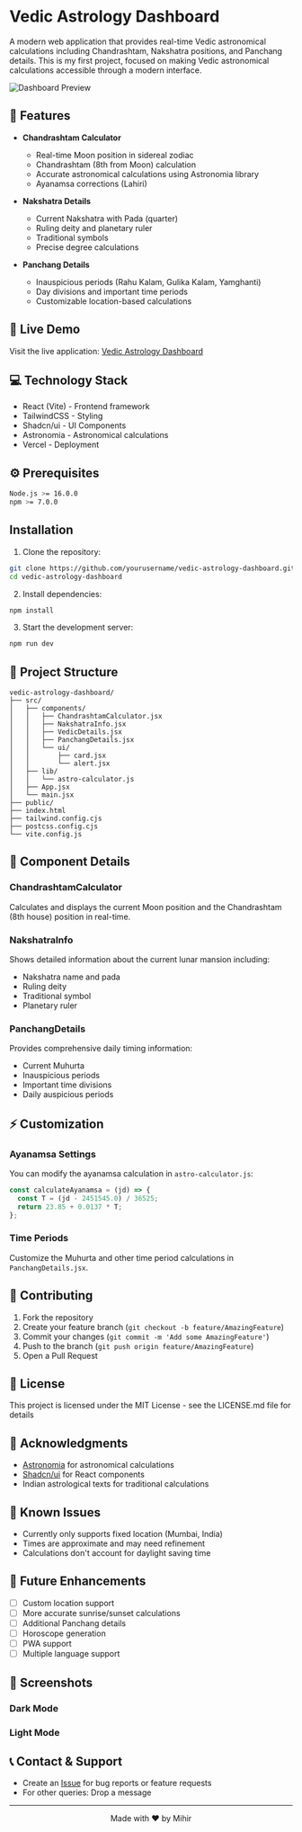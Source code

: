 # Vedic Astrology Dashboard

A modern web application that provides real-time Vedic astronomical calculations including Chandrashtam, Nakshatra positions, and Panchang details. This is my first project, focused on making Vedic astronomical calculations accessible through a modern interface.

![Dashboard Preview](screenshot-link)

## 🌟 Features

- **Chandrashtam Calculator**
  - Real-time Moon position in sidereal zodiac
  - Chandrashtam (8th from Moon) calculation
  - Accurate astronomical calculations using Astronomia library
  - Ayanamsa corrections (Lahiri)

- **Nakshatra Details**
  - Current Nakshatra with Pada (quarter)
  - Ruling deity and planetary ruler
  - Traditional symbols
  - Precise degree calculations

- **Panchang Details**
  - Inauspicious periods (Rahu Kalam, Gulika Kalam, Yamghanti)
  - Day divisions and important time periods
  - Customizable location-based calculations
  

## 🚀 Live Demo

Visit the live application: [Vedic Astrology Dashboard](your-vercel-url)

## 💻 Technology Stack

- React (Vite) - Frontend framework
- TailwindCSS - Styling
- Shadcn/ui - UI Components
- Astronomia - Astronomical calculations
- Vercel - Deployment

## ⚙️ Prerequisites

```bash
Node.js >= 16.0.0
npm >= 7.0.0
```
## Installation

1. Clone the repository:
```bash
git clone https://github.com/yourusername/vedic-astrology-dashboard.git
cd vedic-astrology-dashboard
```

2. Install dependencies:
```bash
npm install
```

3. Start the development server:
```bash
npm run dev
```

## 📁 Project Structure

```
vedic-astrology-dashboard/
├── src/
│   ├── components/
│   │   ├── ChandrashtamCalculator.jsx
│   │   ├── NakshatraInfo.jsx
│   │   ├── VedicDetails.jsx
│   │   ├── PanchangDetails.jsx
│   │   └── ui/
│   │       ├── card.jsx
│   │       └── alert.jsx
│   ├── lib/
│   │   └── astro-calculator.js
│   ├── App.jsx
│   └── main.jsx
├── public/
├── index.html
├── tailwind.config.cjs
├── postcss.config.cjs
└── vite.config.js
```

## 🔧 Component Details

### ChandrashtamCalculator
Calculates and displays the current Moon position and the Chandrashtam (8th house) position in real-time.

### NakshatraInfo
Shows detailed information about the current lunar mansion including:
- Nakshatra name and pada
- Ruling deity
- Traditional symbol
- Planetary ruler

### PanchangDetails
Provides comprehensive daily timing information:
- Current Muhurta
- Inauspicious periods
- Important time divisions
- Daily auspicious periods

## ⚡ Customization

### Ayanamsa Settings
You can modify the ayanamsa calculation in `astro-calculator.js`:
```javascript
const calculateAyanamsa = (jd) => {
  const T = (jd - 2451545.0) / 36525;
  return 23.85 + 0.0137 * T;
};
```

### Time Periods
Customize the Muhurta and other time period calculations in `PanchangDetails.jsx`.

## 🤝 Contributing

1. Fork the repository
2. Create your feature branch (`git checkout -b feature/AmazingFeature`)
3. Commit your changes (`git commit -m 'Add some AmazingFeature'`)
4. Push to the branch (`git push origin feature/AmazingFeature`)
5. Open a Pull Request

## 📝 License

This project is licensed under the MIT License - see the LICENSE.md file for details

## 🙏 Acknowledgments

- [Astronomia](https://github.com/commenthol/astronomia) for astronomical calculations
- [Shadcn/ui](https://ui.shadcn.com/) for React components
- Indian astrological texts for traditional calculations

## 🐛 Known Issues

- Currently only supports fixed location (Mumbai, India)
- Times are approximate and may need refinement
- Calculations don't account for daylight saving time

## 🔮 Future Enhancements

- [ ] Custom location support
- [ ] More accurate sunrise/sunset calculations
- [ ] Additional Panchang details
- [ ] Horoscope generation
- [ ] PWA support
- [ ] Multiple language support

## 📱 Screenshots

### Dark Mode


### Light Mode


## 📞 Contact & Support

- Create an [Issue](https://github.com/hokage-mihir/vedic-astrology-dashboard/issues) for bug reports or feature requests
- For other queries: Drop a message

---

<div align="center">
Made with ❤️ by Mihir
</div>